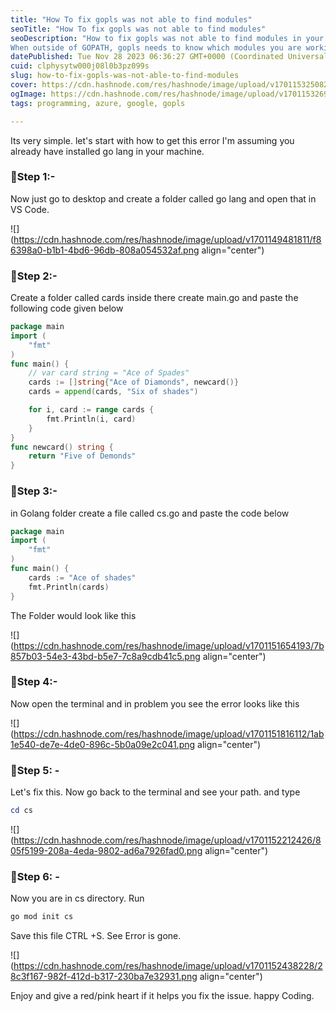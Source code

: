 ```yaml
---
title: "How To fix gopls was not able to find modules"
seoTitle: "How To fix gopls was not able to find modules"
seoDescription: "How to fix gopls was not able to find modules in your workspace.
When outside of GOPATH, gopls needs to know which modules you are working on."
datePublished: Tue Nov 28 2023 06:36:27 GMT+0000 (Coordinated Universal Time)
cuid: clphysytw000j08l0b3pz099s
slug: how-to-fix-gopls-was-not-able-to-find-modules
cover: https://cdn.hashnode.com/res/hashnode/image/upload/v1701153250825/7ab3cce7-84a3-4b90-a062-877b93be5729.jpeg
ogImage: https://cdn.hashnode.com/res/hashnode/image/upload/v1701153269761/0354dcd8-9a84-4ec5-a99d-1471f89baaef.jpeg
tags: programming, azure, google, gopls

---
```


Its very simple. let's start with how to get this error I'm assuming you already have installed go lang in your machine.

### 🚀Step 1:-

Now just go to desktop and create a folder called go lang and open that in VS Code.

![](https://cdn.hashnode.com/res/hashnode/image/upload/v1701149481811/f86398a0-b1b1-4bd6-96db-808a054532af.png align="center")

### 🚀Step 2:-

Create a folder called cards inside there create main.go and paste the following code given below

```go
package main
import (
	"fmt"
)
func main() {
	// var card string = "Ace of Spades"
	cards := []string{"Ace of Diamonds", newcard()}
	cards = append(cards, "Six of shades")

	for i, card := range cards {
		fmt.Println(i, card)
	}
}
func newcard() string {
	return "Five of Demonds"
}
```

### 🚀Step 3:-

in Golang folder create a file called cs.go and paste the code below

```go
package main
import (
	"fmt"
)
func main() {
	cards := "Ace of shades" 	
	fmt.Println(cards)
}
```

The Folder would look like this

![](https://cdn.hashnode.com/res/hashnode/image/upload/v1701151654193/7b857b03-54e3-43bd-b5e7-7c8a9cdb41c5.png align="center")

### 🚀Step 4:-

Now open the terminal and in problem you see the error looks like this

![](https://cdn.hashnode.com/res/hashnode/image/upload/v1701151816112/1ab1e540-de7e-4de0-896c-5b0a09e2c041.png align="center")

### 🚀Step 5: -

Let's fix this. Now go back to the terminal and see your path. and type

```powershell
cd cs
```

![](https://cdn.hashnode.com/res/hashnode/image/upload/v1701152212426/805f5199-208a-4eda-9802-ad6a7926fad0.png align="center")

### 🚀Step 6: -

Now you are in cs directory. Run

```powershell
go mod init cs
```

Save this file CTRL +S. See Error is gone.

![](https://cdn.hashnode.com/res/hashnode/image/upload/v1701152438228/28c3f167-982f-412d-b317-230ba7e32931.png align="center")

Enjoy and give a red/pink heart if it helps you fix the issue. happy Coding.